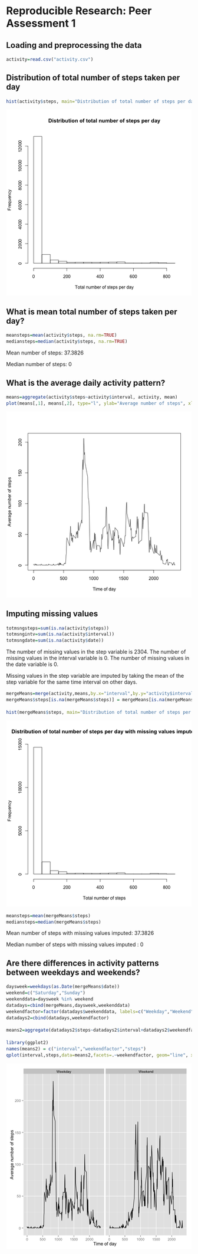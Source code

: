 # Reproducible Research: Peer Assessment 1


## Loading and preprocessing the data


```r
activity=read.csv("activity.csv")
```

## Distribution of total number of steps taken per day


```r
hist(activity$steps, main="Distribution of total number of steps per day", xlab="Total number of steps per day")
```

![plot of chunk histogram](figure/histogram.png) 

## What is mean total number of steps taken per day?


```r
meansteps=mean(activity$steps, na.rm=TRUE)
mediansteps=median(activity$steps, na.rm=TRUE)
```
Mean number of steps: 37.3826

Median number of steps: 0

## What is the average daily activity pattern?


```r
means=aggregate(activity$steps~activity$interval, activity, mean)
plot(means[,1], means[,2], type="l", ylab="Average number of steps", xlab="Time of day")
```

![plot of chunk plot](figure/plot.png) 
## Imputing missing values


```r
totmsngsteps=sum(is.na(activity$steps))
totmsngintv=sum(is.na(activity$interval))
totmsngdate=sum(is.na(activity$date))
```
The number of missing values in the step variable is 2304.
The number of missing values in the interval variable is 0.
The number of missing values in the date variable is 0.

Missing values in the step variable are imputed by taking the mean of the step variable for the same time interval on other days.


```r
mergeMeans=merge(activity,means,by.x="interval",by.y="activity$interval")
mergeMeans$steps[is.na(mergeMeans$steps)] = mergeMeans[is.na(mergeMeans$steps),4]

hist(mergeMeans$steps, main="Distribution of total number of steps per day with missing values imputed", xlab="Total number of steps")
```

![plot of chunk imputevalues](figure/imputevalues.png) 

```r
meansteps=mean(mergeMeans$steps)
mediansteps=median(mergeMeans$steps)
```

Mean number of steps with missing values imputed: 37.3826

Median number of steps with missing values imputed : 0

## Are there differences in activity patterns between weekdays and weekends?


```r
daysweek=weekdays(as.Date(mergeMeans$date))
weekend=c("Saturday","Sunday")
weekenddata=daysweek %in% weekend
datadays=cbind(mergeMeans,daysweek,weekenddata)
weekendfactor=factor(datadays$weekenddata, labels=c("Weekday","Weekend"))
datadays2=cbind(datadays,weekendfactor)

means2=aggregate(datadays2$steps~datadays2$interval+datadays2$weekendfactor, datadays2, mean)

library(ggplot2)
names(means2) = c("interval","weekendfactor","steps")
qplot(interval,steps,data=means2,facets=.~weekendfactor, geom="line", xlab="Time of day", ylab="Average number of steps")
```

![plot of chunk plotweekend](figure/plotweekend.png) 

